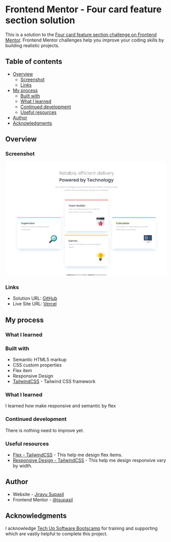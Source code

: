 # Frontend Mentor - Four card feature section solution

This is a solution to the [Four card feature section challenge on Frontend Mentor](https://www.frontendmentor.io/challenges/four-card-feature-section-weK1eFYK). Frontend Mentor challenges help you improve your coding skills by building realistic projects.

## Table of contents

- [Overview](#overview)
  - [Screenshot](#screenshot)
  - [Links](#links)
- [My process](#my-process)
  - [Built with](#built-with)
  - [What I learned](#what-i-learned)
  - [Continued development](#continued-development)
  - [Useful resources](#useful-resources)
- [Author](#author)
- [Acknowledgments](#acknowledgments)

## Overview

### Screenshot

![Screenshot](./screenshot.jpg)

### Links

- Solution URL: [GitHub](https://github.com/jsupasil/frontend-mentor-newbie-four-card-feature-section)
- Live Site URL: [Vercel](https://frontend-mentor-newbie-four-card-feature.vercel.app/)

## My process

### What I learned

### Built with

- Semantic HTML5 markup
- CSS custom properties
- Flex item
- Responsive Design
- [TailwindCSS](https://tailwindcss.com/) - Tailwind CSS framework

### What I learned

I learned how make responsive and semantic by flex

### Continued development

There is nothing need to improve yet.

### Useful resources

- [Flex - TailwindCSS](https://tailwindcss.com/docs/flex) - This help me design flex items.
- [Responsive Design - TailwindCSS](https://tailwindcss.com/docs/responsive-design) - This help me design responsive vary by width.

## Author

- Website - [Jirayu Supasil](https://github.com/jsupasil)
- Frontend Mentor - [@jsupasil](https://www.frontendmentor.io/profile/jsupasil)

## Acknowledgments

I acknowledge [Tech Up Software Bootscamp](https://www.techupth.com/) for training and supporting which are vastly helpful to complete this project.
